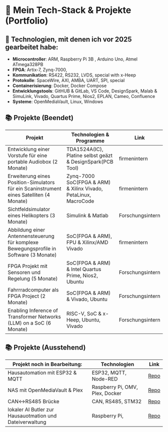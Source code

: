 # 🔧 Mein Tech-Stack & Projekte (Portfolio)

## 🚀 Technologien, mit denen ich vor 2025 gearbeitet habe:

- **Microcontroller**: ARM, Raspberry Pi 3B , Arduino Uno, Atmel ATmega328PB
- **FPGA**: Artix-7, Zynq-7000, 
- **Kommunikation**: RS422, RS232, LVDS, special with x-Heep
- **Protokolle**: SpaceWire, AXI, AMBA, UART, SPI, special
- **Containerisierung**: Docker, Docker Compose
- **Entwicklungstools**: GitHUB & GitLab, VS Code, DesignSpark, Malab & SimuLink, Vivado, Quartus Prime, Nios2, EPLAN, Cameo, Confluence
- **Systeme**: OpenMediaVault, Linux, Windows

## 📚 Projekte (Beendet)

| Projekt                                                                             | Technologien & Programme            | Link              |
|-------------------------------------------------------------------------------------|-------------------------------------|-------------------|
| Entwicklung einer Vorstufe für eine portable Audiobox (2 Monate)                        | TDA1524A(IC),  Platine selbst geäzt & DesignSpark(PCB Tool)   | firmenintern |
| Erweiterung eines Position-Simulators für ein Scaninstrument eines Satelliten (4 Monate)| Zynq-7000 SoC(FPGA & ARM) & Xilinx Vivado, PetaLinux, MacroCode  | firmenintern    |   
| Sichtfeldsimulator eines Helikopters (3 Monate)                                         | Simulink & Matlab               | Forschungsintern  |
| Abbildung einer Antennensteuerung für komplexe Bewegungsprofile in Software (3 Monate)  | SoC(FPGA & ARM), FPU & Xilinx/AMD Vivado| firmenintern      |
| FPGA Projekt mit Sensoren und Regelung (5 Monate)                                       | SoC(FPGA & ARM) & Intel Quartus Prime, Nios2, Ubuntu        | Forschungsintern  |
| Fahrrradcomputer als FPGA Project  (2 Monate)                                           | SoC(FPGA & ARM) & Vivado, Ubuntu        | Forschungsintern  |
| Enabling Inference of Transformer Networks (LLM) on a SoC (6 Monate)                    | RISC-V, SoC & x-Heep, Ubuntu, Vivado     | Forschungsintern  |


## 📚 Projekte (Ausstehend)

| Projekt noch in Bearbeitung:                                                            | Technologien                        | Link         |
|-----------------------------------------------------------------------------------------|-------------------------------------|--------------|
| Hausautomation mit ESP32 & MQTT                                                         | ESP32, MQTT, Node-RED               | [Repo](...)  |
| NAS mit OpenMediaVault & Plex                                                           | Raspberry Pi, OMV, Plex, Docker     | [Repo](...)  |
| CAN↔RS485 Brücke                                                                        | CAN, RS485, STM32                   | [Repo](...)  |
| lokaler AI Butler zur Hausauotmation und Dateiverwaltung                                | Raspberry Pi,                  | [Repo](...)  |
